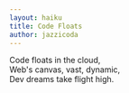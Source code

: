 ```yaml
---
layout: haiku
title: Code Floats
author: jazzicoda
---
```


Code floats in the cloud,<br>
Web's canvas, vast, dynamic,<br>
Dev dreams take flight high. <br>
